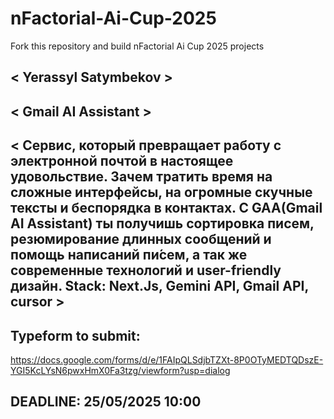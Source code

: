 # nFactorial-Ai-Cup-2025
Fork this repository and build nFactorial Ai Cup 2025 projects 

## < Yerassyl Satymbekov >

## < Gmail AI Assistant >

## < Сервис, который превращает работу с электронной почтой в настоящее удовольствие. Зачем тратить время на сложные интерфейсы, на огромные скучные тексты и беспорядка в контактах. С GAA(Gmail AI Assistant) ты получишь сортировка писем, резюмирование длинных сообщений и помощь написаний пи́сем, а так же современные технологий и user-friendly дизайн. Stack: Next.Js, Gemini API, Gmail API, cursor >


## Typeform to submit:
https://docs.google.com/forms/d/e/1FAIpQLSdjbTZXt-8P0OTyMEDTQDszE-YGI5KcLYsN6pwxHmX0Fa3tzg/viewform?usp=dialog

## DEADLINE: 25/05/2025 10:00
